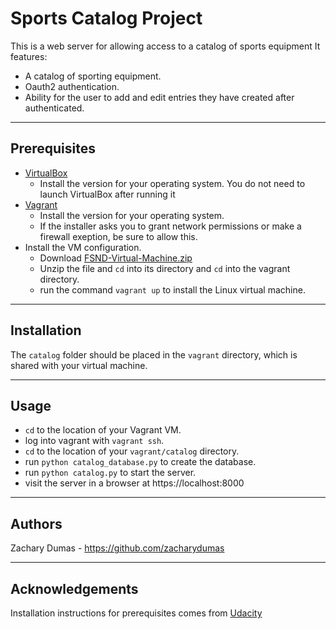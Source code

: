 
# Sports Catalog Project
This is a web server for allowing access to a catalog of sports equipment 
It features:
* A catalog of sporting equipment.
* Oauth2 authentication.
* Ability for the user to add and edit entries they have created after authenticated.

------------------------------
## Prerequisites
* [VirtualBox](https://www.virtualbox.org/wiki/Download_Old_Builds_5_1)
	* Install the version for your operating system. You do not need to launch VirtualBox after running it
* [Vagrant](https://www.vagrantup.com/downloads.html)
	* Install the version for your operating system.
	* If the installer asks you to grant network permissions or make a firewall exeption, be sure to allow this.
* Install the VM configuration.
	* Download [FSND-Virtual-Machine.zip](https://s3.amazonaws.com/video.udacity-data.com/topher/2018/April/5acfbfa3_fsnd-virtual-machine/fsnd-virtual-machine.zip)
	* Unzip the file and `cd` into its directory and `cd` into the vagrant directory.
	* run the command `vagrant up` to install the Linux virtual machine.
------------------------------
## Installation
The `catalog` folder should be placed in the `vagrant` directory, which is shared with your virtual machine.

-----------------------------------
## Usage
* `cd` to the location of your Vagrant VM.
* log into vagrant with `vagrant ssh`.
* `cd` to the location of your `vagrant/catalog` directory.
* run `python catalog_database.py` to create the database.
* run `python catalog.py` to start the server.
* visit the server in a browser at https://localhost:8000

------------------------------------
## Authors
Zachary Dumas - https://github.com/zacharydumas

----------------------------------
## Acknowledgements
Installation instructions for prerequisites comes from [Udacity](https://www.udacity.com/)